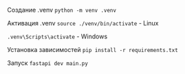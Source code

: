 Создание .venv
`python -m venv .venv`

Активация .venv
`source ./venv/bin/activate` - Linux

`.venv\Scripts\activate` - Windows

Установка зависимостей
`pip install -r requirements.txt`

Запуск
`fastapi dev main.py`